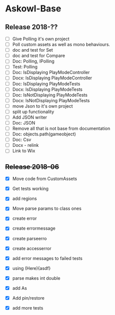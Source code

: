 # Askowl-Base
## Release 2018-??

- [ ] Give Polling it's own project
- [ ] Poll custom assets as well as mono behaviours.
- [ ] doc and test for Set
- [ ] doc and test for Compare
- [ ] Doc: Polling, IPolling
- [ ] Test: Polling
- [ ] Doc: IsDisplaying PlayModeController
- [ ] Docx: IsDisplaying PlayModeController
- [ ] Doc: IsDisplaying PlayModeTests
- [ ] Docx: IsDisplaying PlayModeTests
- [ ] Doc: IsNotDisplaying PlayModeTests
- [ ] Docx: IsNotDisplaying PlayModeTests
- [ ] move Json to it's own project
- [ ] split up functionality
- [ ] Add JSON writer
- [ ] Doc: JSON
- [ ] Remove all that is not base from documentation
- [ ] Doc: objects.path(gameobject)
- [ ] Doc: Csv
- [ ] Docx - relink
- [ ] Link to Wix

## ~~Release 2018-06~~

* [x] Move code from CustomAssets
* [x] Get tests working
* [x] add regions
* [x] Move parse params to class ones
* [x] create error
* [x] create errormessage
* [x] create parseerro
* [x] create accesserror
* [x] add error messages to failed tests
* [x] using (Here){asdf}
* [x] parse makes int double
* [x] add As
* [x] Add pin/restore
* [x] add more tests

